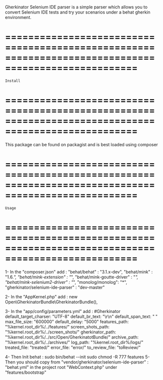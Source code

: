 Gherkinator Selenium IDE parser is a simple parser which allows you to convert Selenium IDE tests and
try your scenarios under a behat gherkin environment.

=====================================================================================================
=====================================================================================================
    Install
=====================================================================================================
=====================================================================================================
This package can be found on packagist and is best loaded using composer


=====================================================================================================
=====================================================================================================
    Usage
=====================================================================================================
=====================================================================================================

1- In the "composer.json" add :
    "behat/behat" : "3.1.x-dev",
    "behat/mink" : "1.6.*",
    "behat/mink-extension" : "*",
    "behat/mink-goutte-driver" : "*",
    "behat/mink-selenium2-driver" : "*",
    "monolog/monolog": "*",
    "gherkinator/selenium-ide-parser" : "dev-master"

2- In the "AppKernel.php" add :
    new Open\GherkinatorBundle\GherkinatorBundle(),

3- In the "app/config/parameters.yml" add :
    #Gherkinator
        default_target_charser: "UTF-8"
        default_br_text: "\r\n"
        default_span_text: " "
        max_file_size: "600000"
        default_delay: "5000"
        features_path: "%kernel.root_dir%/../features/"
        screen_shots_path: "%kernel.root_dir%/../screen_shots/"
        gherkinator_path: "%kernel.root_dir%/../src/Open/GherkinatotBundle/"
        archive_path: "%kernel.root_dir%/../archives/"
        log_path: "%kernel.root_dir%/logs/"
        treated_file: "treated/"
        error_file: "error/"
        to_review_file: "toReview/"

4- Then Init behat :
    sudo bin/behat --init
    sudo chmod -R 777 features
5- Then you should copy from "vendor/gherkinator/selenium-ide-parser" :
    "behat.yml" in the project root
    "WebContext.php" under "features/bootstrap"
